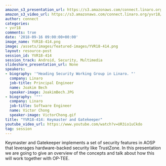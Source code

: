 ```yaml
---
amazon_s3_presentation_url: https://s3.amazonaws.com/connect.linaro.org/yvr18/presentations/yvr18-414.pdf
amazon_s3_video_url: https://s3.amazonaws.com/connect.linaro.org/yvr18/videos/yvr18-414.mp4
author: connect
categories:
- yvr18
comments: true
date: '2018-09-16 09:00:00+00:00'
image_name: YVR18-414.png
image: /assets/images/featured-images/YVR18-414.png
layout: resource-post
session_id: YVR18-414
session_track: Android, Security, Multimedia
slideshare_presentation_url: None
speakers:
- biography: '"Heading Security Working Group in Linaro. "'
  company: Linaro
  job-title: Principal Engineer
  name: Joakim Bech
  speaker-image: JoakimBech.JPG
- biography: '""'
  company: Linaro
  job-title: Software Engineer
  name: Victor Chong
  speaker-image: VictorChong.gif
title: "YVR18-414: Keymaster and Gatekeeper"
youtube_video_url: https://www.youtube.com/watch?v=UR3io1uCkdo
tag: session
---
```


Keymaster and Gatekeeper implements a set of security features in AOSP that leverages hardware-backed security like TrustZone. In this presentation we are going to give an overview of the concepts and talk about how this will work together with OP-TEE.
